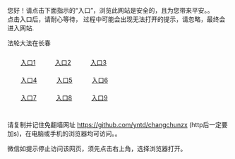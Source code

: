 您好！请点击下面指示的“入口”，浏览此网站是安全的，且为您带来平安。。 <br/>
点击入口后，请耐心等待， 过程中可能会出现无法打开的提示，请忽略，最终会进入网站. </br>

法轮大法在长春<br/>
<div style="padding:10px"><a style="margin:20px" target="_blank" href="https://d1syz1697ez140.cloudfront.net/2Qpsp?xtgpztl" id="ccLink1" rel="nofollow">入口1</a> <a target="_blank" style="margin:20px" href="https://d3ovt298r2o3qy.cloudfront.net/2Qpsp?zcgnofps" id="ccLink2" rel="nofollow">入口2</a> <a style="margin:20px" target="_blank" href="https://d2y4007i8fhz2y.cloudfront.net/2Qpsp?ihjdabm" id="ccLink3" rel="nofollow">入口3</a></div>

<div style="padding:10px" ><a style="margin:20px" target="_blank" href="https://d1syz1697ez140.cloudfront.net/2Qpsp?xtgpztl" id="ccLink4" rel="nofollow">入口4</a> <a style="margin:20px" href="https://d3ovt298r2o3qy.cloudfront.net/2Qpsp?zcgnofps" target="_blank" id="ccLink5" rel="nofollow">入口5</a> <a style="margin:20px" href="https://d2y4007i8fhz2y.cloudfront.net/2Qpsp?ihjdabm" target="_blank" id="ccLink6" rel="nofollow">入口6</a></div>

<div style="padding:10px"><a style="margin:20px" target="_blank" href="https://d1syz1697ez140.cloudfront.net/2Qpsp?xtgpztl" id="ccLink7" rel="nofollow">入口7</a> <a style="margin:20px" href="https://d3ovt298r2o3qy.cloudfront.net/2Qpsp?zcgnofps" target="_blank" id="ccLink8" rel="nofollow">入口8</a> <a style="margin:20px" target="_blank" href="https://d2y4007i8fhz2y.cloudfront.net/2Qpsp?ihjdabm" id="ccLink9" rel="nofollow">入口9</a></div>

<br/>



请复制并记住免翻墙网址 https://github.com/yntd/changchunzx (http后一定要加s)，在电脑或手机的浏览器均可访问。。<br/>

微信如提示停止访问该网页，须先点击右上角，选择浏览器打开。
